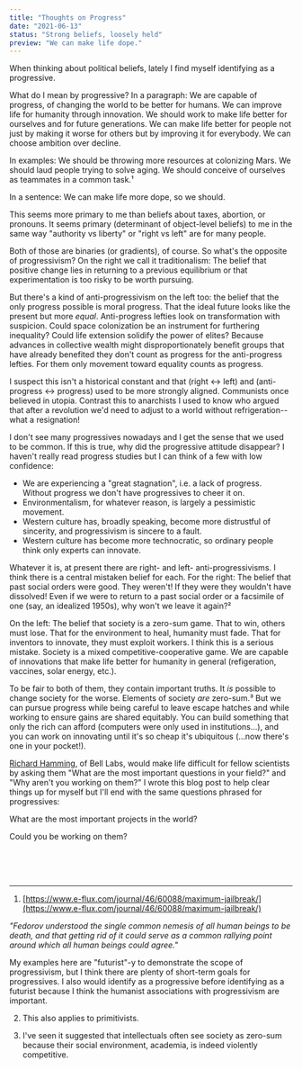 ```yaml
---
title: "Thoughts on Progress"
date: "2021-06-13"
status: "Strong beliefs, loosely held"
preview: "We can make life dope."
---
```


When thinking about political beliefs, lately I find myself identifying as a progressive. 

What do I mean by progressive? In a paragraph: We are capable of progress, of changing the world to be better for humans. We can improve life for humanity through innovation. We should work to make life better for ourselves and for future generations. We can make life better for people not just by making it worse for others but by improving it for everybody. We can choose ambition over decline. 

In examples: We should be throwing more resources at colonizing Mars. We should laud people trying to solve aging. We should conceive of ourselves as teammates in a common task.¹

In a sentence: We can make life more dope, so we should.

This seems more primary to me than beliefs about taxes, abortion, or pronouns. It seems primary (determinant of object-level beliefs) to me in the same way "authority vs liberty" or "right vs left" are for many people.

Both of those are binaries (or gradients), of course. So what's the opposite of progressivism?  On the right we call it traditionalism: The belief that positive change lies in returning to a previous equilibrium or that experimentation is too risky to be worth pursuing.  

But there's a kind of anti-progressivism on the left too: the belief that the only progress possible is moral progress. That the ideal future looks like the present but more _equal_. Anti-progress lefties look on transformation with suspicion. Could space colonization be an instrument for furthering inequality? Could life extension solidify the power of elites? Because advances in collective wealth might disproportionately benefit groups that have already benefited they don't count as progress for the anti-progress lefties. For them only movement toward equality counts as progress.

I suspect this isn't a historical constant and that (right <-> left) and (anti-progress <-> progress) used to be more strongly aligned. Communists once believed in utopia. Contrast this to anarchists I used to know who argued that after a revolution we'd need to adjust to a world without refrigeration--what a resignation! 

I don't see many progressives nowadays and I get the sense that we used to be common. If this is true, why did the progressive attitude disappear? I haven't really read progress studies but I can think of a few with low confidence:
- We are experiencing a "great stagnation", i.e. a lack of progress. Without progress we don't have progressives to cheer it on. 
- Environmentalism, for whatever reason, is largely a pessimistic movement. 
- Western culture has, broadly speaking, become more distrustful of sincerity, and progressivism is sincere to a fault. 
- Western culture has become more technocratic, so ordinary people think only experts can innovate. 

Whatever it is, at present there are right- and left- anti-progressivisms. I think there is a central mistaken belief for each. For the right: The belief that past social orders were good. They weren't! If they were they wouldn't have dissolved! Even if we were to return to a past social order or a facsimile of one (say, an idealized 1950s), why won't we leave it again?²

On the left: The belief that society is a zero-sum game. That to win, others must lose. That for the environment to heal, humanity must fade. That for inventors to innovate, they must exploit workers. I think this is a serious mistake. Society is a mixed competitive-cooperative game. We are capable of innovations that make life better for humanity in general (refigeration, vaccines, solar energy, etc.). 

To be fair to both of them, they contain important truths. It _is_ possible to change society for the worse. Elements of society _are_ zero-sum.³ But we can pursue progress while being careful to leave escape hatches and while working to ensure gains are shared equitably. You can build something that only the rich can afford (computers were only used in institutions...), and you can work on innovating until it's so cheap it's ubiquitous (...now there's one in your pocket!). 

[Richard Hamming](http://www.paulgraham.com/hamming.html), of Bell Labs, would make life difficult for fellow scientists by asking them "What are the most important questions in your field?" and "Why aren't you working on them?" I wrote this blog post to help clear things up for myself but I'll end with the same questions phrased for progressives:

What are the most important projects in the world?

Could you be working on them? 

<br/>
<br/>
<br/>



---

1. [https://www.e-flux.com/journal/46/60088/maximum-jailbreak/](https://www.e-flux.com/journal/46/60088/maximum-jailbreak/)

_"Fedorov understood the single common nemesis of all human beings to be death, and that getting rid of it could serve as a common rallying point around which all human beings could agree."_

My examples here are "futurist"-y to demonstrate the scope of progressivism, but I think there are plenty of short-term goals for progressives. I also would identify as a progressive before identifying as a futurist because I think the humanist associations with progressivism are important.

2. This also applies to primitivists.

3. I've seen it suggested that intellectuals often see society as zero-sum because their social environment, academia, is indeed violently competitive. 

